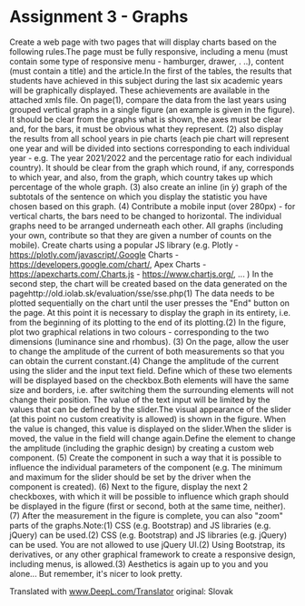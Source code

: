 # Assignment 3 - Graphs
Create a web page with two pages that will display charts based on the following rules.The page must be fully responsive, including a menu (must contain some type of responsive menu - hamburger, drawer, . ..), content (must contain a title) and the article.In the first of the tables, the results that students have achieved in this subject during the last six academic years will be graphically displayed.   These achievements are available in the attached xmls file.  On page(1), compare the data from the last years using grouped vertical graphs in a single figure (an example is given in the figure).  It should be clear from the graphs what is shown, the axes must be clear and, for the bars, it must be obvious what they represent. (2) also display the results from all school years in pie charts (each pie chart will represent one year and will be divided into sections corresponding to each individual year - e.g.  The year 2021/2022 and the percentage ratio for each individual country).  It should be clear from the graph which round, if any, corresponds to which year, and also, from the graph, which country takes up which percentage of the whole graph. (3) also create an inline (in ́y) graph of the subtotals of the sentence on which you display the statistic you have chosen based on this graph. (4) Contribute a mobile input (over 280px) - for vertical charts, the bars need to be changed to horizontal.  The individual graphs need to be arranged underneath each other.  All graphs (including your own, contribute so that they are given a number of counts on the mobile).
Create charts using a popular JS library (e.g. Plotly - https://plotly.com/javascript/,Google Charts - https://developers.google.com/chart/, Apex Charts - https://apexcharts.com/,Charts.js - https://www.chartjs.org/, ...  ) In the second step, the chart will be created based on the data generated on the pagehttp://old.iolab.sk/evaluation/sse/sse.php(1) The data needs to be plotted sequentially on the chart until the user presses the "End" button on the page.  At this point it is necessary to display the graph in its entirety, i.e. from the beginning of its plotting to the end of its plotting.(2) In the figure, plot two graphical relations in two colours - corresponding to the two dimensions (luminance sine and rhombus). (3) On the page, allow the user to change the amplitude of the current of both measurements so that you can obtain the current constant.(4) Change the amplitude of the current using the slider and the input text field.   Define which of these two elements will be displayed based on the checkbox.Both elements will have the same size and borders, i.e. after switching them the surrounding elements will not change their position.  The value of the text input will be limited by the values that can be defined by the slider.The visual appearance of the slider (at this point no custom creativity is allowed) is shown in the figure.  When the value is changed, this value is displayed on the slider.When the slider is moved, the value in the field will change again.Define the element to change the amplitude (including the graphic design) by creating a custom web component. (5) Create the component in such a way that it is possible to influence the individual parameters of the component (e.g.  The minimum and maximum for the slider should be set by the driver when the component is created). (6) Next to the figure, display the next 2 checkboxes, with which it will be possible to influence which graph should be displayed in the figure (first or second, both at the same time, neither).  (7) After the measurement in the figure is complete, you can also "zoom" parts of the graphs.Note:(1) CSS (e.g. Bootstrap) and JS libraries (e.g. jQuery) can be used.(2) CSS (e.g. Bootstrap) and JS libraries (e.g. jQuery) can be used.  You are not allowed to use jQuery UI.(2) Using Bootstrap, its derivatives, or any other graphical framework to create a responsive design, including menus, is allowed.(3) Aesthetics is again up to you and you alone...  But remember, it's nicer to look pretty.

Translated with www.DeepL.com/Translator original: Slovak
